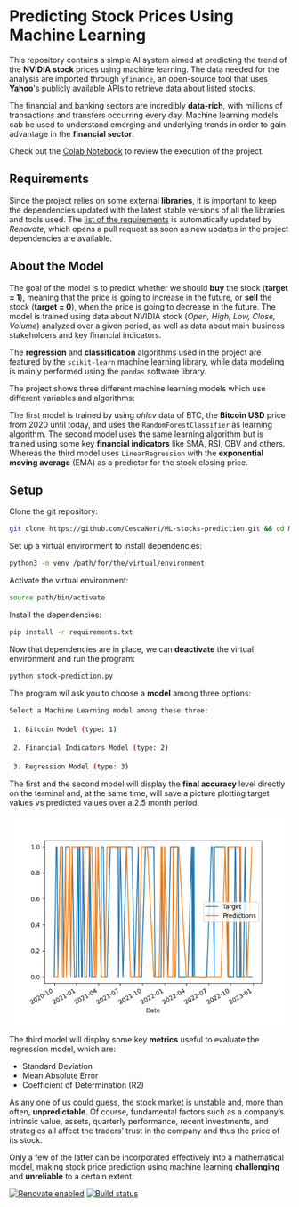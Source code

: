 # Predicting Stock Prices Using Machine Learning

This repository contains a simple AI system aimed at predicting the trend of the **NVIDIA stock** prices using machine learning.
The data needed for the analysis are imported through `yfinance`, an open-source tool that uses **Yahoo**'s publicly available APIs to retrieve data about listed stocks.

The financial and banking sectors are incredibly **data-rich**, with millions of transactions and transfers occurring every day.
Machine learning models cab be used to understand emerging and underlying trends in order to gain advantage in the **financial sector**.

Check out the [Colab Notebook](stock_prediction.ipynb) to review the execution of the project. 

## Requirements

Since the project relies on some external **libraries**, it is important to keep the dependencies updated with the latest stable versions of all the libraries and tools used.
The [list of the requirements](requirements.txt) is automatically updated by *Renovate*, which opens a pull request as soon as new updates in the project dependencies are available.

## About the Model

The goal of the model is to predict whether we should **buy** the stock (**target = 1**), meaning that the price is going to increase in the future, or **sell** the stock (**target = 0**), when the price is going to decrease in the future.
The model is trained using data about NVIDIA stock (*Open, High, Low, Close, Volume*) analyzed over a given period, as well as data about main business stakeholders and key financial indicators. 

The **regression** and **classification** algorithms used in the project are featured by the `scikit-learn` machine learning library, while data modeling is mainly performed using the `pandas` software library. 

The project shows three different machine learning models which use different variables and algorithms:

The first model is trained by using *ohlcv* data of BTC, the **Bitcoin USD** price from 2020 until today, and uses the `RandomForestClassifier` as learning algorithm.
The second model uses the same learning algorithm but is trained using some key **financial indicators** like SMA, RSI, OBV and others.
Whereas the third model uses `LinearRegression` with the **exponential moving average** (EMA) as a predictor for the stock closing price.

## Setup

Clone the git repository:

```bash
git clone https://github.com/CescaNeri/ML-stocks-prediction.git && cd ML-stocks-prediction
```

Set up a virtual environment to install dependencies:

```bash
python3 -m venv /path/for/the/virtual/environment
```

Activate the virtual environment:

```bash
source path/bin/activate
```

Install the dependencies:

```bash
pip install -r requirements.txt
```

Now that dependencies are in place, we can **deactivate** the virtual environment and run the program: 

```bash
python stock-prediction.py
```

The program wil ask you to choose a **model** among three options:

```bash
Select a Machine Learning model among these three:

 1. Bitcoin Model (type: 1)

 2. Financial Indicators Model (type: 2)

 3. Regression Model (type: 3)

```

The first and the second model will display the **final accuracy** level directly on the terminal and, at the same time, will save a picture plotting target values vs predicted values over a 2.5 month period.

![plot](img/model-one-bitcoin.png)

The third model will display some key **metrics** useful to evaluate the regression model, which are:

- Standard Deviation
- Mean Absolute Error
- Coefficient of Determination (R2)

As any one of us could guess, the stock market is unstable and, more than often, **unpredictable**.
Of course, fundamental factors such as a company’s intrinsic value, assets, quarterly performance, recent investments, and strategies all affect the traders’ trust in the company and thus the price of its stock. 

Only a few of the latter can be incorporated effectively into a mathematical model, making stock price prediction using machine learning **challenging** and **unreliable** to a certain extent.

[![Renovate enabled](https://img.shields.io/badge/renovate-enabled-brightgreen.svg)](https://renovatebot.com/)
[![Build status](https://github.com/renovatebot/renovate/workflows/build/badge.svg)](https://github.com/renovatebot/renovate/actions)




